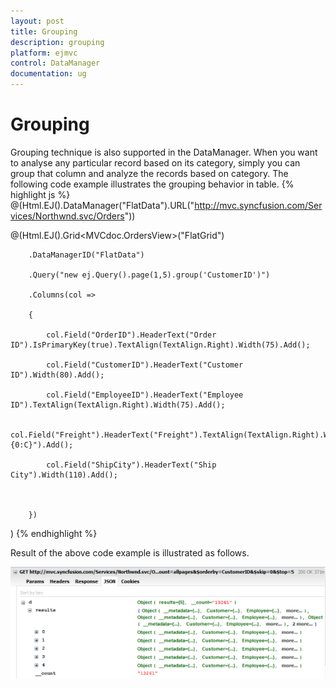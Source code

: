 ```yaml
---
layout: post
title: Grouping
description: grouping
platform: ejmvc
control: DataManager
documentation: ug
---
```


# Grouping

Grouping technique is also supported in the DataManager. When you want to analyse any particular record based on its category, simply you can group that column and analyze the records based on category. The following code example illustrates the grouping behavior in table.
{% highlight js %}
@(Html.EJ().DataManager("FlatData").URL("http://mvc.syncfusion.com/Services/Northwnd.svc/Orders"))



@(Html.EJ().Grid<MVCdoc.OrdersView>("FlatGrid")

        .DataManagerID("FlatData")

        .Query("new ej.Query().page(1,5).group('CustomerID')")

        .Columns(col =>

        {

            col.Field("OrderID").HeaderText("Order ID").IsPrimaryKey(true).TextAlign(TextAlign.Right).Width(75).Add();

            col.Field("CustomerID").HeaderText("Customer ID").Width(80).Add();

            col.Field("EmployeeID").HeaderText("Employee ID").TextAlign(TextAlign.Right).Width(75).Add();

            col.Field("Freight").HeaderText("Freight").TextAlign(TextAlign.Right).Width(75).Format("{0:C}").Add();

            col.Field("ShipCity").HeaderText("Ship City").Width(110).Add();



        })

)
{% endhighlight %}


Result of the above code example is illustrated as follows.

![](Grouping_images/Grouping_img1.png)



